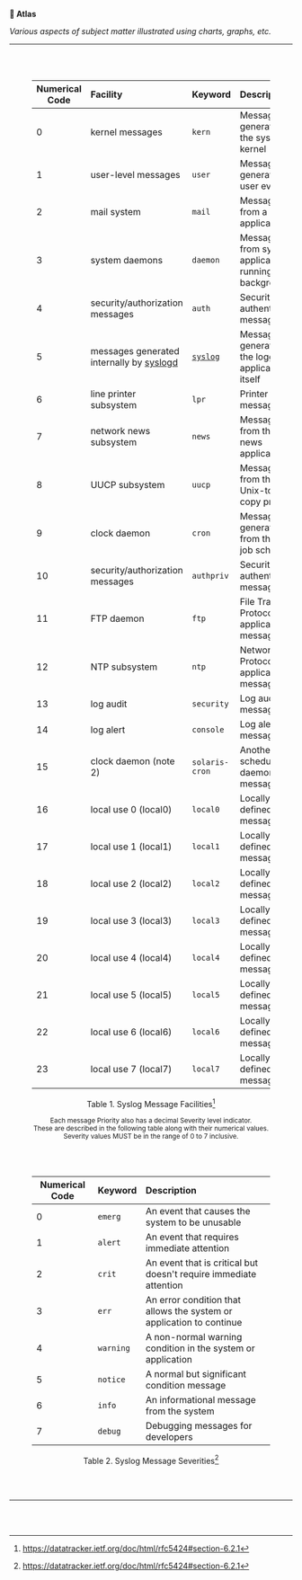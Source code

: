 <strong>📗 Atlas</strong>

_Various aspects of subject matter illustrated using charts, graphs, etc._

---

<!--

| Hypervisor                | Type    | Description                                                                                      |
| ------------------------- | ------- | ------------------------------------------------------------------------------------------------ |
| Oracle VM VirtualBox      | Type II | Runs multiple Linux distributions at the same time, assuming that hardware has enough resources. |
| VMware Workstation Player | Type II | Allows running a single virtual machine at a time.                                               |
| Microsoft Hyper-V         | Type I  | Runs multiple Linux distributions at the same time, assuming that hardware has enough resources. |

-->

<div align="center"><br /><br />

<figure>

| Numerical Code | Facility                                     | Keyword        | Description                                             |
| -------------- |:-------------------------------------------- | -------------- |:------------------------------------------------------- |
| 0              | kernel messages                              | `kern`         | Messages generated by the system kernel                 |
| 1              | user-level messages                          | `user`         | Messages generated by user events                       |
| 2              | mail system                                  | `mail`         | Messages from a mail application                        |
| 3              | system daemons                               | `daemon`       | Messages from system applications running in background |
| 4              | security/authorization messages              | `auth`         | Security or authentication messages                     |
| 5              | messages generated internally by [syslogd][] | [`syslog`][]   | Messages generated by the logging application itself    |
| 6              | line printer subsystem                       | `lpr`          | Printer messages                                        |
| 7              | network news subsystem                       | `news`         | Messages from the news application                      |
| 8              | UUCP subsystem                               | `uucp`         | Messages from the Unix-to-Unix copy program             |
| 9              | clock daemon                                 | `cron`         | Messages generated from the `cron` job scheduler        |
| 10             | security/authorization messages              | `authpriv`     | Security or authentication messages                     |
| 11             | FTP daemon                                   | `ftp`          | File Transfer Protocol application messages             |
| 12             | NTP subsystem                                | `ntp`          | Network Time Protocol application messages              |
| 13             | log audit                                    | `security`     | Log audit messages                                      |
| 14             | log alert                                    | `console`      | Log alert messages                                      |
| 15             | clock daemon (note 2)                        | `solaris-cron` | Another scheduling daemon message type                  |
| 16             | local use 0 (local0)                         | `local0`       | Locally defined messages                                |
| 17             | local use 1 (local1)                         | `local1`       | Locally defined messages                                |
| 18             | local use 2 (local2)                         | `local2`       | Locally defined messages                                |
| 19             | local use 3 (local3)                         | `local3`       | Locally defined messages                                |
| 20             | local use 4 (local4)                         | `local4`       | Locally defined messages                                |
| 21             | local use 5 (local5)                         | `local5`       | Locally defined messages                                |
| 22             | local use 6 (local6)                         | `local6`       | Locally defined messages                                |
| 23             | local use 7 (local7)                         | `local7`       | Locally defined messages                                |

<figcaption>


Table 1.  Syslog Message Facilities[^1]

<sup>Each message Priority also has a decimal Severity level indicator.</sup><br />
<sup>These are described in the following table along with their numerical values.</sup><br />
<sup>Severity values MUST be in the range of 0 to 7 inclusive.</sup><br />

</figcaption>
</figure>

<br /><br />

<figure>

| Numerical Code | Keyword   | Description                                                          |
| -------------- | --------- |:-------------------------------------------------------------------- |
| 0              | `emerg`   | An event that causes the system to be unusable                       |
| 1              | `alert`   | An event that requires immediate attention                           |
| 2              | `crit`    | An event that is critical but doesn't require immediate attention    |
| 3              | `err`     | An error condition that allows the system or application to continue |
| 4              | `warning` | A non-normal warning condition in the system or application          |
| 5              | `notice`  | A normal but significant condition message                           |
| 6              | `info`    | An informational message from the system                             |
| 7              | `debug`   | Debugging messages for developers                                    |

<figcaption>

Table 2. Syslog Message Severities[^1]

</figcaption>
</figure>
</div><br /><br />

---

<br /><br />

<!-- BEGIN LINK DEFINITIONS -->

[^1]: https://datatracker.ietf.org/doc/html/rfc5424#section-6.2.1

[syslogd]: ./glossary.md#syslogd
[`syslog`]: ./glossary.md#syslog

<!-- END LINK DEFINITIONS -->
